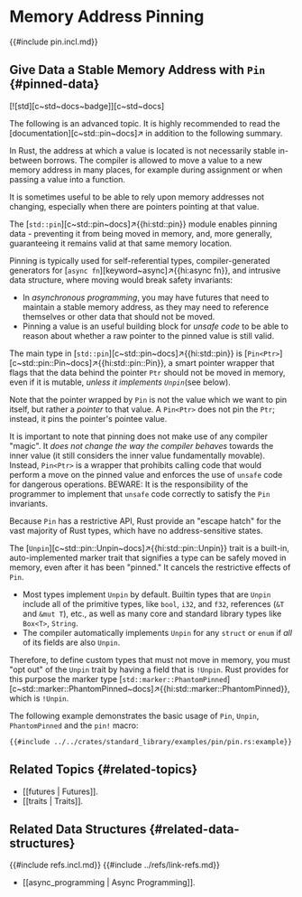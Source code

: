 # Memory Address Pinning

{{#include pin.incl.md}}

## Give Data a Stable Memory Address with `Pin` {#pinned-data}

[![std][c~std~docs~badge]][c~std~docs]

The following is an advanced topic. It is highly recommended to read the [documentation][c~std::pin~docs]↗ in addition to the following summary.

In Rust, the address at which a value is located is not necessarily stable in-between borrows. The compiler is allowed to move a value to a new memory address in many places, for example during assignment or when passing a value into a function.

It is sometimes useful to be able to rely upon memory addresses not changing, especially when there are pointers pointing at that value.

The [`std::pin`][c~std::pin~docs]↗{{hi:std::pin}} module enables pinning data - preventing it from being moved in memory, and, more generally, guaranteeing it remains valid at that same memory location.

Pinning is typically used for self-referential types, compiler-generated generators for [`async fn`][keyword~async]↗{{hi:async fn}}, and intrusive data structure, where moving would break safety invariants:

- In _asynchronous programming_, you may have futures that need to maintain a stable memory address, as they may need to reference themselves or other data that should not be moved.
- Pinning a value is an useful building block for _unsafe code_ to be able to reason about whether a raw pointer to the pinned value is still valid.

The main type in [`std::pin`][c~std::pin~docs]↗{{hi:std::pin}} is [`Pin<Ptr>`][c~std::pin::Pin~docs]↗{{hi:std::pin::Pin}}, a smart pointer wrapper that flags that the data behind the pointer `Ptr` should not be moved in memory, even if it is mutable, _unless it implements `Unpin`_(see below).

Note that the pointer wrapped by `Pin` is not the value which we want to pin itself, but rather a _pointer_ to that value. A `Pin<Ptr>` does not pin the `Ptr`; instead, it pins the pointer's pointee value.

It is important to note that pinning does not make use of any compiler "magic". It _does not change the way the compiler behaves_ towards the inner value (it still considers the inner value fundamentally movable). Instead, `Pin<Ptr>` is a wrapper that prohibits calling code that would perform a move on the pinned value and enforces the use of `unsafe` code for dangerous operations. BEWARE: It is the responsibility of the programmer to implement that `unsafe` code correctly to satisfy the `Pin` invariants.

Because `Pin` has a restrictive API, Rust provide an "escape hatch" for the vast majority of Rust types, which have no address-sensitive states.

The [`Unpin`][c~std::pin::Unpin~docs]↗{{hi:std::pin::Unpin}} trait is a built-in, auto-implemented marker trait that signifies a type can be safely moved in memory, even after it has been "pinned." It cancels the restrictive effects of `Pin`.

- Most types implement `Unpin` by default. Builtin types that are `Unpin` include all of the primitive types, like `bool`, `i32`, and `f32`, references (`&T` and `&mut T`), etc., as well as many core and standard library types like `Box<T>`, `String`.
- The compiler automatically implements `Unpin` for any `struct` or `enum` if _all_ of its fields are also `Unpin`.

Therefore, to define custom types that must not move in memory, you must "opt out" of the `Unpin` trait by having a field that is `!Unpin`. Rust provides for this purpose the marker type [`std::marker::PhantomPinned`][c~std::marker::PhantomPinned~docs]↗{{hi:std::marker::PhantomPinned}}, which is `!Unpin`.

The following example demonstrates the basic usage of `Pin`, `Unpin`, `PhantomPinned` and the `pin!` macro:

```rust,editable
{{#include ../../crates/standard_library/examples/pin/pin.rs:example}}
```

## Related Topics {#related-topics}

- [[futures | Futures]].
- [[traits | Traits]].

## Related Data Structures {#related-data-structures}

{{#include refs.incl.md}}
{{#include ../refs/link-refs.md}}

<div class="hidden">

- [[async_programming | Async Programming]].

</div>
